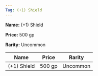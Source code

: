 ```yaml
---
Tag: (+1) Shield
---
```


**Name:** (+1) Shield

**Price:** 500 gp

**Rarity:** Uncommon

| Name     | Price     | Rarity     |
| -------- | --------- | ---------- |
| (+1) Shield | 500 gp | Uncommon |
